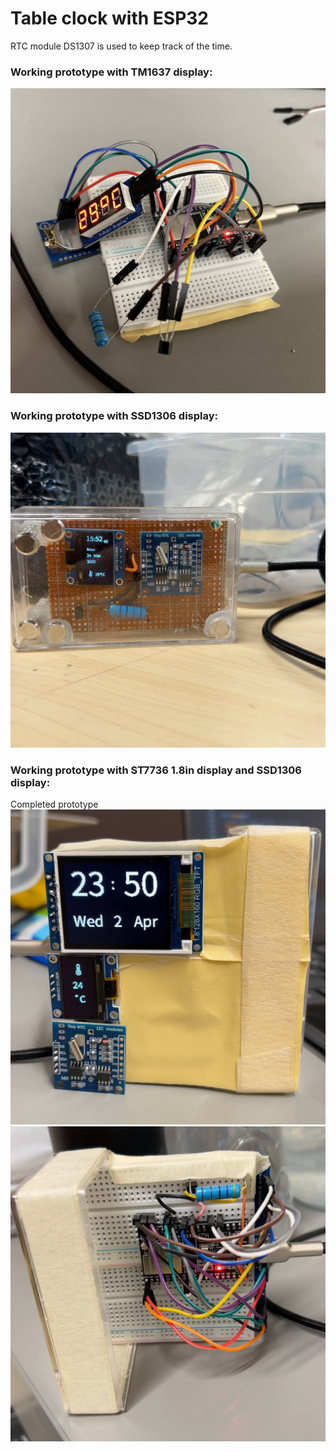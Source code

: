 # Table clock with ESP32
RTC module DS1307 is used to keep track of the time.

### Working prototype with TM1637 display:
![alt text](photos/ds1307_prototype.jpg)

### Working prototype with SSD1306 display:
![alt text](photos/ssd1306_prototype.jpg)

### Working prototype with ST7736 1.8in display and SSD1306 display:
Completed prototype\
![alt text](photos/st7735_front.jpg)
![alt text](photos/st7735_back.jpg)